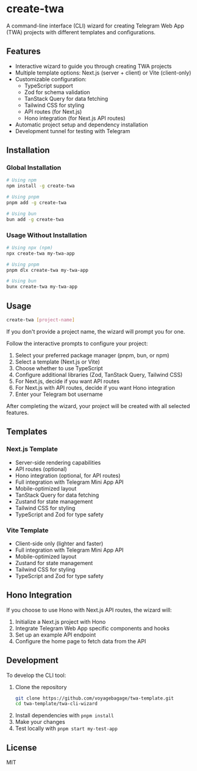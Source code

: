 # create-twa

A command-line interface (CLI) wizard for creating Telegram Web App (TWA) projects with different templates and configurations.

## Features

- Interactive wizard to guide you through creating TWA projects
- Multiple template options: Next.js (server + client) or Vite (client-only)
- Customizable configuration:
  - TypeScript support
  - Zod for schema validation
  - TanStack Query for data fetching
  - Tailwind CSS for styling
  - API routes (for Next.js)
  - Hono integration (for Next.js API routes)
- Automatic project setup and dependency installation
- Development tunnel for testing with Telegram

## Installation

### Global Installation

```bash
# Using npm
npm install -g create-twa

# Using pnpm
pnpm add -g create-twa

# Using bun
bun add -g create-twa
```

### Usage Without Installation

```bash
# Using npx (npm)
npx create-twa my-twa-app

# Using pnpm
pnpm dlx create-twa my-twa-app

# Using bun
bunx create-twa my-twa-app
```

## Usage

```bash
create-twa [project-name]
```

If you don't provide a project name, the wizard will prompt you for one.

Follow the interactive prompts to configure your project:

1. Select your preferred package manager (pnpm, bun, or npm)
2. Select a template (Next.js or Vite)
3. Choose whether to use TypeScript
4. Configure additional libraries (Zod, TanStack Query, Tailwind CSS)
5. For Next.js, decide if you want API routes
6. For Next.js with API routes, decide if you want Hono integration
7. Enter your Telegram bot username

After completing the wizard, your project will be created with all selected features.

## Templates

### Next.js Template

- Server-side rendering capabilities
- API routes (optional)
- Hono integration (optional, for API routes)
- Full integration with Telegram Mini App API
- Mobile-optimized layout
- TanStack Query for data fetching
- Zustand for state management
- Tailwind CSS for styling
- TypeScript and Zod for type safety

### Vite Template

- Client-side only (lighter and faster)
- Full integration with Telegram Mini App API
- Mobile-optimized layout
- Zustand for state management
- Tailwind CSS for styling
- TypeScript and Zod for type safety

## Hono Integration

If you choose to use Hono with Next.js API routes, the wizard will:

1. Initialize a Next.js project with Hono
2. Integrate Telegram Web App specific components and hooks
3. Set up an example API endpoint
4. Configure the home page to fetch data from the API

## Development

To develop the CLI tool:

1. Clone the repository
   ```bash
   git clone https://github.com/voyagebagage/twa-template.git
   cd twa-template/twa-cli-wizard
   ```
2. Install dependencies with `pnpm install`
3. Make your changes
4. Test locally with `pnpm start my-test-app`

## License

MIT
